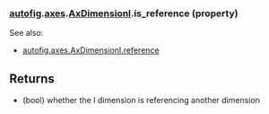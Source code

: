 ### [autofig](autofig.md).[axes](autofig.axes.md).[AxDimensionI](autofig.axes.AxDimensionI.md).is_reference (property)




See also:

* [autofig.axes.AxDimensionI.reference](autofig.axes.AxDimensionI.reference.md)

Returns
----------
* (bool) whether the I dimension is referencing another dimension

